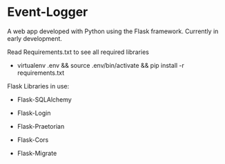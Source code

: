# Event-Logger
A web app developed with Python using the Flask framework. Currently in early development.

Read Requirements.txt to see all required libraries

- virtualenv .env && source .env/bin/activate && pip install -r requirements.txt

Flask Libraries in use:

- Flask-SQLAlchemy

- Flask-Login

- Flask-Praetorian

- Flask-Cors

- Flask-Migrate
